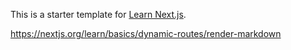 This is a starter template for [Learn Next.js](https://nextjs.org/learn).

https://nextjs.org/learn/basics/dynamic-routes/render-markdown